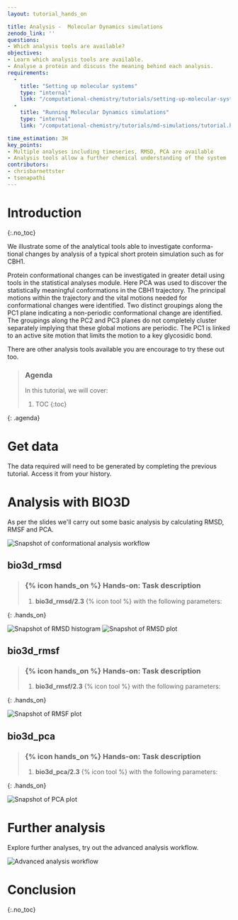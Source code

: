 ```yaml
---
layout: tutorial_hands_on

title: Analysis -  Molecular Dynamics simulations
zenodo_link: ''
questions:
- Which analysis tools are available?
objectives:
- Learn which analysis tools are available.
- Analyse a protein and discuss the meaning behind each analysis. 
requirements:
  -
    title: "Setting up molecular systems"
    type: "internal"
    link: "/computational-chemistry/tutorials/setting-up-molecular-systems/tutorial.html"
  -
    title: "Running Molecular Dynamics simulations"
    type: "internal"
    link: "/computational-chemistry/tutorials/md-simulations/tutorial.html"

time_estimation: 3H
key_points:
- Multiple analyses including timeseries, RMSD, PCA are available
- Analysis tools allow a further chemical understanding of the system 
contributors:
- chrisbarnettster
- tsenapathi
---
```



# Introduction
{:.no_toc}

We illustrate some of the analytical tools able to investigate conforma-
tional changes by analysis of a typical short protein simulation such as
for CBH1.

Protein conformational changes can be investigated in greater detail
using tools in the statistical analyses module. Here PCA was used to
discover the statistically meaningful conformations in the CBH1
trajectory. The principal motions within the trajectory and
the vital motions needed for conformational changes were identified.
Two distinct groupings along the PC1 plane indicating a non-periodic conformational change are identified. The groupings along the PC2 and PC3 planes do not completely cluster separately implying that these global motions are periodic. The PC1 is linked to an active site motion that limits the motion to a key glycosidic bond.

There are other analysis tools available you are encourage to try these out too. 

> ### Agenda
>
> In this tutorial, we will cover:
>
> 1. TOC
> {:toc}
>
{: .agenda}

# Get data

The data required will need to be generated by completing the previous tutorial.
Access it from your history.

# Analysis with BIO3D

As per the slides we'll carry out some basic analysis by calculating RMSD, RMSF and PCA.

![Snapshot of conformational analysis workflow](images/workflow_confanalysis.png "A simple analysis workflow")




## **bio3d_rmsd**

> ### {% icon hands_on %} Hands-on: Task description
>
> 1. **bio3d_rmsd/2.3** {% icon tool %} with the following parameters:
>
{: .hands_on}

![Snapshot of RMSD histogram](images/RMSD_Histogram_Plot_34.png "RMSD histogram for a short CBH1 simulation")
![Snapshot of RMSD plot](images/RMSD_plot_33.png "RMSD plot for a short CBH1 simulation")


## **bio3d_rmsf**

> ### {% icon hands_on %} Hands-on: Task description
>
> 1. **bio3d_rmsf/2.3** {% icon tool %} with the following parameters:
>
{: .hands_on}

![Snapshot of RMSF plot](images/rmsf_plot_23.png "RMSF plot for a short CBH1 simulation")

## **bio3d_pca**

> ### {% icon hands_on %} Hands-on: Task description
>
> 1. **bio3d_pca/2.3** {% icon tool %} with the following parameters:
>
>
{: .hands_on}

![Snapshot of PCA plot](images/PCA_plot_46.png "PCA plot for a short CBH1 simulation")


# Further analysis

Explore further analyses, try out the advanced analysis workflow.

![Advanced analysis workflow](images/workflow_advancedanalysis.png "More advanced MD analysis workflow")

# Conclusion
{:.no_toc}

